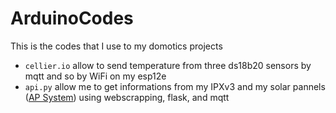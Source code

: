 # ArduinoCodes

This is the codes that I use to my domotics projects

- ```cellier.io``` allow to send temperature from three ds18b20 sensors by mqtt and so by WiFi on my esp12e
- ```api.py``` allow me to get informations from my IPXv3 and my solar pannels ([AP System](https://apsystems.com)) using webscrapping, flask, and mqtt
